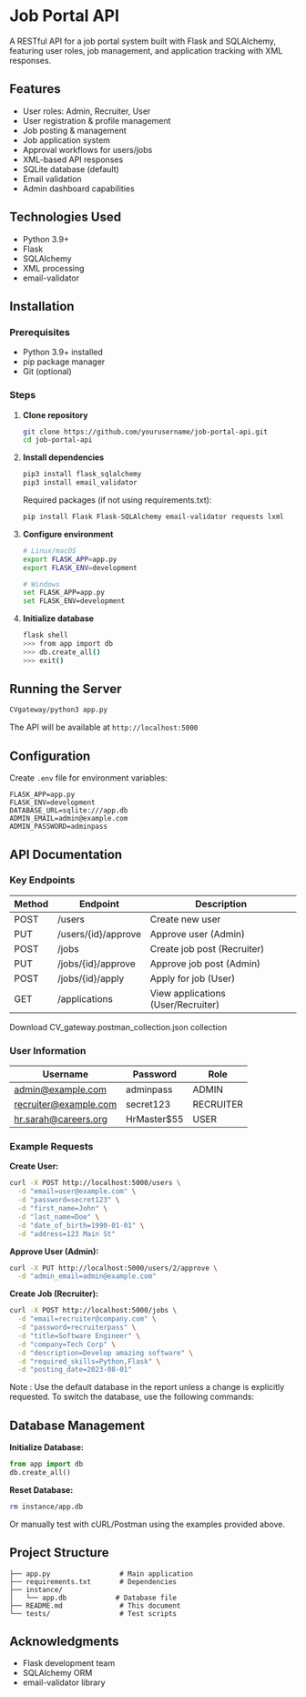 
# Job Portal API

A RESTful API for a job portal system built with Flask and SQLAlchemy, featuring user roles, job management, and application tracking with XML responses.

## Features

- User roles: Admin, Recruiter, User
- User registration & profile management
- Job posting & management
- Job application system
- Approval workflows for users/jobs
- XML-based API responses
- SQLite database (default)
- Email validation
- Admin dashboard capabilities

## Technologies Used

- Python 3.9+
- Flask
- SQLAlchemy
- XML processing
- email-validator

## Installation

### Prerequisites
- Python 3.9+ installed
- pip package manager
- Git (optional)

### Steps

1. **Clone repository**
   ```bash
   git clone https://github.com/yourusername/job-portal-api.git
   cd job-portal-api
   ```

2. **Install dependencies**
   ```bash
   pip3 install flask_sqlalchemy
   pip3 install email_validator
   ```

   Required packages (if not using requirements.txt):
   ```bash
   pip install Flask Flask-SQLAlchemy email-validator requests lxml
   ```

3. **Configure environment**
   ```bash
   # Linux/macOS
   export FLASK_APP=app.py
   export FLASK_ENV=development

   # Windows
   set FLASK_APP=app.py
   set FLASK_ENV=development
   ```

4. **Initialize database**
   ```bash
   flask shell
   >>> from app import db
   >>> db.create_all()
   >>> exit()
   ```

## Running the Server

```bash
CVgateway/python3 app.py
```

The API will be available at `http://localhost:5000`

## Configuration

Create `.env` file for environment variables:
```env
FLASK_APP=app.py
FLASK_ENV=development
DATABASE_URL=sqlite:///app.db
ADMIN_EMAIL=admin@example.com
ADMIN_PASSWORD=adminpass
```

## API Documentation

### Key Endpoints

| Method | Endpoint                | Description                          |
|--------|-------------------------|--------------------------------------|
| POST   | /users                  | Create new user                      |
| PUT    | /users/{id}/approve     | Approve user (Admin)                 |
| POST   | /jobs                   | Create job post (Recruiter)          |
| PUT    | /jobs/{id}/approve      | Approve job post (Admin)             |
| POST   | /jobs/{id}/apply        | Apply for job (User)                 |
| GET    | /applications           | View applications (User/Recruiter)   |

Download CV_gateway.postman_collection.json collection 

### User Information

| Username                 | Password     | Role      |
|--------------------------|--------------|-----------|
| admin@example.com        | adminpass    | ADMIN     |
| recruiter@example.com    | secret123    | RECRUITER |
| hr.sarah@careers.org     | HrMaster$55  | USER      |



### Example Requests

**Create User:**
```bash
curl -X POST http://localhost:5000/users \
  -d "email=user@example.com" \
  -d "password=secret123" \
  -d "first_name=John" \
  -d "last_name=Doe" \
  -d "date_of_birth=1990-01-01" \
  -d "address=123 Main St"
```

**Approve User (Admin):**
```bash
curl -X PUT http://localhost:5000/users/2/approve \
  -d "admin_email=admin@example.com"
```

**Create Job (Recruiter):**
```bash
curl -X POST http://localhost:5000/jobs \
  -d "email=recruiter@company.com" \
  -d "password=recruiterpass" \
  -d "title=Software Engineer" \
  -d "company=Tech Corp" \
  -d "description=Develop amazing software" \
  -d "required_skills=Python,Flask" \
  -d "posting_date=2023-08-01"
```
 Note : Use the default database in the report unless a change is explicitly requested. To switch the database, use the following commands:

## Database Management

**Initialize Database:**
```python
from app import db
db.create_all()
```

**Reset Database:**
```bash
rm instance/app.db
```

Or manually test with cURL/Postman using the examples provided above.

## Project Structure

```
├── app.py                 # Main application
├── requirements.txt       # Dependencies
├── instance/
│   └── app.db            # Database file
├── README.md              # This document
└── tests/                 # Test scripts
```


## Acknowledgments

- Flask development team
- SQLAlchemy ORM
- email-validator library
```

